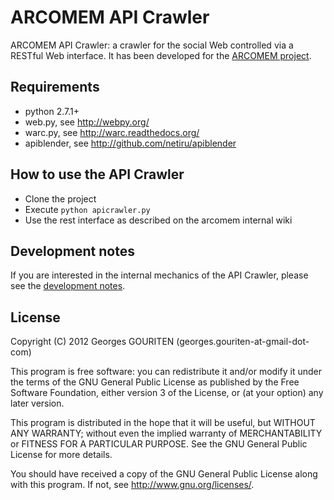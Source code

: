 # ARCOMEM API Crawler

ARCOMEM API Crawler: a crawler for the social Web controlled via a RESTful
Web interface. It has been developed for the [ARCOMEM project][arcomem].

[arcomem]: http://arcomem.eu

## Requirements

* python 2.7.1+
* web.py, see http://webpy.org/
* warc.py, see http://warc.readthedocs.org/
* apiblender, see http://github.com/netiru/apiblender

## How to use the API Crawler

* Clone the project 
* Execute ```python apicrawler.py```
* Use the rest interface as described on the arcomem internal wiki

## Development notes

If you are interested in the internal mechanics of the API Crawler, please
see the [development notes](DEV).

## License

Copyright (C) 2012  Georges GOURITEN (georges.gouriten-at-gmail-dot-com)

This program is free software: you can redistribute it and/or modify
it under the terms of the GNU General Public License as published by
the Free Software Foundation, either version 3 of the License, or
(at your option) any later version.

This program is distributed in the hope that it will be useful,
but WITHOUT ANY WARRANTY; without even the implied warranty of
MERCHANTABILITY or FITNESS FOR A PARTICULAR PURPOSE.  See the
GNU General Public License for more details.

You should have received a copy of the GNU General Public License
along with this program.  If not, see <http://www.gnu.org/licenses/>.
